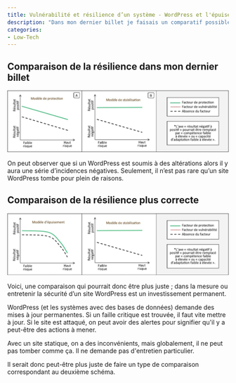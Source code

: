```yaml
---
title: Vulnérabilité et résilience d’un système - WordPress et l'épuisement
description: "Dans mon dernier billet je faisais un comparatif possible entre la résilience d’un site avec une base de données et un site statique."
categories:
- Low-Tech
---
```



## Comparaison de la résilience dans mon dernier billet

![Résilience site web](/assets/vulnerabilite-resilience.jpg)

On peut observer que si un WordPress est soumis à des altérations alors il y aura une série d’incidences négatives. Seulement, il n’est pas rare qu’un site WordPress tombe pour plein de raisons.

## Comparaison de la résilience plus correcte

![Résilience site web](/assets/vulnerabilite-resilience-epuisement.jpg)

Voici, une comparaison qui pourrait donc être plus juste ; dans la mesure ou entretenir la sécurité d’un site WordPress est un investissement permanent.

WordPress (et les systèmes avec des bases de données) demande des mises à jour permanentes. Si un faille critique est trouvée, il faut vite mettre à jour. Si le site est attaqué, on peut avoir des alertes pour signifier qu'il y a peut-être des actions à mener.

Avec un site statique, on a des inconvénients, mais globalement, il ne peut pas tomber comme ça. Il ne demande pas d'entretien particulier.

Il serait donc peut-être plus juste de faire un type de comparaison correspondant au deuxième schéma.
